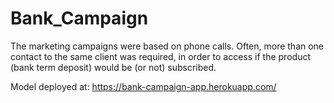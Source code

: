 # Bank_Campaign
The marketing campaigns were based on phone calls. Often, more than one contact to the same client was required, in order to access if the product (bank term deposit) would be (or not) subscribed.

Model deployed at:
https://bank-campaign-app.herokuapp.com/
